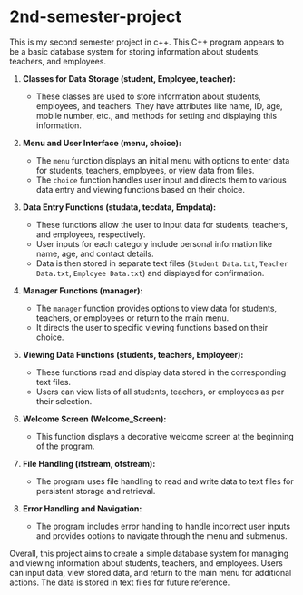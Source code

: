 # 2nd-semester-project
This is my second semester project in c++.
This C++ program appears to be a basic database system for storing information about students, teachers, and employees.
1. **Classes for Data Storage (student, Employee, teacher):**
   - These classes are used to store information about students, employees, and teachers. They have attributes like name, ID, age, mobile number, etc., and methods for setting and displaying this information.

2. **Menu and User Interface (menu, choice):**
   - The `menu` function displays an initial menu with options to enter data for students, teachers, employees, or view data from files.
   - The `choice` function handles user input and directs them to various data entry and viewing functions based on their choice.

3. **Data Entry Functions (studata, tecdata, Empdata):**
   - These functions allow the user to input data for students, teachers, and employees, respectively.
   - User inputs for each category include personal information like name, age, and contact details.
   - Data is then stored in separate text files (`Student Data.txt`, `Teacher Data.txt`, `Employee Data.txt`) and displayed for confirmation.

4. **Manager Functions (manager):**
   - The `manager` function provides options to view data for students, teachers, or employees or return to the main menu.
   - It directs the user to specific viewing functions based on their choice.

5. **Viewing Data Functions (students, teachers, Employeer):**
   - These functions read and display data stored in the corresponding text files.
   - Users can view lists of all students, teachers, or employees as per their selection.

6. **Welcome Screen (Welcome_Screen):**
   - This function displays a decorative welcome screen at the beginning of the program.

7. **File Handling (ifstream, ofstream):**
   - The program uses file handling to read and write data to text files for persistent storage and retrieval.

8. **Error Handling and Navigation:**
   - The program includes error handling to handle incorrect user inputs and provides options to navigate through the menu and submenus.

Overall, this project aims to create a simple database system for managing and viewing information about students, teachers, and employees. Users can input data, view stored data, and return to the main menu for additional actions. The data is stored in text files for future reference.
